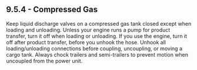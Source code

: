 ## 9.5.4 - Compressed Gas
Keep liquid discharge valves on a compressed gas tank closed except when loading and unloading. Unless your engine runs a pump for product transfer, turn it off when loading or unloading. If you use the engine, turn it off after product transfer, before you unhook the hose. Unhook all loading/unloading connections before coupling, uncoupling, or moving a cargo tank. Always chock trailers and semi-trailers to prevent motion when uncoupled from the power unit.